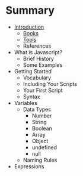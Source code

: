 # Summary

* [Introduction](README.md)
   * [Books](books.md)
   * [Tools](tools.md)
   * References
* What is Javascript?
   * Brief History
   * Some Examples
* Getting Started
   * Vocabulary
   * Including Your Scripts
   * Your First Script
   * Syntax
* Variables
   * Data Types
       * Number
       * String
       * Boolean
       * Array
       * Object
       * undefined
       * null
   * Naming Rules
* Expressions


